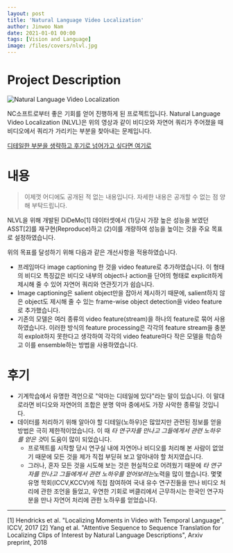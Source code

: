 ```yaml
---
layout: post
title: 'Natural Language Video Localization'
author: Jinwoo Nam
date: 2021-01-01 00:00
tags: [Vision and Language]
image: /files/covers/nlvl.jpg
---
```


# Project Description
![Natural Language Video Localization](/files/images/nlvl/nlvl.gif)

NC소프트로부터 좋은 기회를 얻어 진행하게 된 프로젝트입니다. Natural Language Video Localization (NLVL)은 위의 영상과 같이 비디오와 자연어 쿼리가 주어졌을 때 비디오에서 쿼리가 가리키는 부분을 찾아내는 문제입니다.

[디테일한 부분을 생략하고 후기로 넘어가고 싶다면 여기로](#후기)

# 내용

> 이제껏 어디에도 공개된 적 없는 내용입니다. 자세한 내용은 공개할 수 없는 점 양해 부탁드립니다.

NLVL을 위해 개발된 DiDeMo[1] 데이터셋에서 (1)당시 가장 높은 성능을 보였던 ASST[2]를 재구현(Reproduce)하고 (2)이를 개량하여 성능을 높이는 것을 주요 목표로 설정하였습니다.

위의 목표를 달성하기 위해 다음과 같은 개선사항을 적용하였습니다.
* 프레임마다 image captioning 한 것을 video feature로 추가하였습니다. 이 형태의 비디오 특징값은 비디오 내부의 object나 action을 단어의 형태로 explicit하게 제시해 줄 수 있어 자연어 쿼리와 연관짓기가 쉽습니다.
* Image captioning은 salient object만을 잡아서 제시하기 때문에, salient하지 않은 object도 제시해 줄 수 있는 frame-wise object detection을 video feature로 추가했습니다.
* 기존의 모델은 여러 종류의 video feature(stream)을 하나의 feature로 묶어 사용하였습니다. 이러한 방식의 feature processing은 각각의 feature stream을 충분히 exploit하지 못한다고 생각하여 각각의 video feature마다 작은 모델을 학습하고 이를 ensemble하는 방법을 사용하였습니다.

# 후기
* 기계학습에서 유명한 격언으로 "악마는 디테일에 있다"라는 말이 있습니다. 이 말대로라면 비디오와 자연어의 조합은 분명 악마 중에서도 가장 사악한 종류일 것입니다.
* 데이터를 처리하기 위해 알아야 할 디테일(노하우)은 많았지만 관련된 정보를 얻을 방법은 극히 제한적이었습니다. 이 때 *타 연구자를 만나고 그들에게서 관련 노하우를 얻은 것*이 도움이 많이 되었습니다.
    * 프로젝트를 시작할 당시 연구실 내에 자연어나 비디오를 처리해 본 사람이 없었기 때문에 모든 것을 제가 직접 부딛혀 보고 알아내야 할 처지였습니다. 
    * 그러나, 혼자 모든 것을 시도해 보는 것은 현실적으로 어려웠기 때문에 *타 연구자를 만나고 그들에게서 관련 노하우를 얻어보려는*노력을 많이 했습니다. 몇몇 유명 학회(ICCV,KCCV)에 직접 참여하여 국내 유수 연구진들을 만나 비디오 처리에 관한 조언을 들었고, 우연한 기회로 버클리에서 근무하시는 한국인 연구자 분을 만나 자연어 처리에 관한 노하우를 얻었습니다.




---
[1] Hendricks et al. "Localizing Moments in Video with Temporal Language", ICCV, 2017
[2] Yang et al. "Attentive Sequence to Sequence Translation for Localizing Clips of Interest by Natural Language Descriptions", Arxiv preprint, 2018